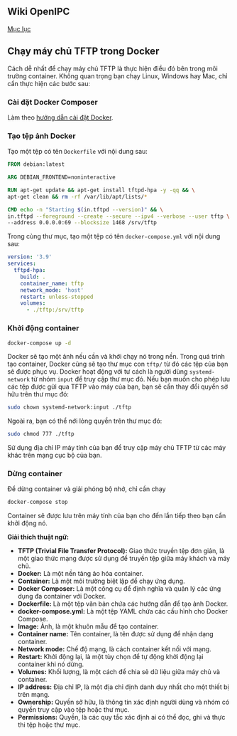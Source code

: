 ## Wiki OpenIPC
[Mục lục](../README.md)

Chạy máy chủ TFTP trong Docker
-------------------------------

Cách dễ nhất để chạy máy chủ TFTP là thực hiện điều đó bên trong môi trường container. Không quan trọng bạn chạy Linux, Windows hay Mac, chỉ cần thực hiện các bước sau:

### Cài đặt Docker Composer
Làm theo [hướng dẫn cài đặt Docker][1].

### Tạo tệp ảnh Docker
Tạo một tệp có tên `Dockerfile` với nội dung sau:
```dockerfile
FROM debian:latest

ARG DEBIAN_FRONTEND=noninteractive

RUN apt-get update && apt-get install tftpd-hpa -y -qq && \
apt-get clean && rm -rf /var/lib/apt/lists/*

CMD echo -n "Starting $(in.tftpd --version)" && \
in.tftpd --foreground --create --secure --ipv4 --verbose --user tftp \
--address 0.0.0.0:69 --blocksize 1468 /srv/tftp
```

Trong cùng thư mục, tạo một tệp có tên `docker-compose.yml` với nội dung sau:
```yaml
version: '3.9'
services:
  tftpd-hpa:
    build: .
    container_name: tftp
    network_mode: 'host'
    restart: unless-stopped
    volumes:
      - ./tftp:/srv/tftp
```

### Khởi động container
```bash
docker-compose up -d
```
Docker sẽ tạo một ảnh nếu cần và khởi chạy nó trong nền. Trong quá trình tạo container, Docker cũng sẽ tạo thư mục con `tftp/` từ đó các tệp của bạn sẽ được phục vụ. Docker hoạt động với tư cách là người dùng `systemd-network` từ nhóm
`input` để truy cập thư mục đó. Nếu bạn muốn cho phép lưu các tệp được gửi qua
TFTP vào máy của bạn, bạn sẽ cần thay đổi quyền sở hữu trên thư mục đó:
```bash
sudo chown systemd-network:input ./tftp
```
Ngoài ra, bạn có thể nới lỏng quyền trên thư mục đó:
```bash
sudo chmod 777 ./tftp
```
Sử dụng địa chỉ IP máy tính của bạn để truy cập máy chủ TFTP từ các máy khác trên mạng cục bộ của bạn.

### Dừng container
Để dừng container và giải phóng bộ nhớ, chỉ cần chạy
```bash
docker-compose stop
```
Container sẽ được lưu trên máy tính của bạn cho đến lần tiếp theo bạn cần khởi động nó.


[1]: https://docs.docker.com/compose/install/


**Giải thích thuật ngữ:**

* **TFTP (Trivial File Transfer Protocol):** Giao thức truyền tệp đơn giản, là một giao thức mạng được sử dụng để truyền tệp giữa máy khách và máy chủ.
* **Docker:** Là một nền tảng ảo hóa container.
* **Container:** Là một môi trường biệt lập để chạy ứng dụng.
* **Docker Composer:** Là một công cụ để định nghĩa và quản lý các ứng dụng đa container với Docker.
* **Dockerfile:** Là một tệp văn bản chứa các hướng dẫn để tạo ảnh Docker.
* **docker-compose.yml:** Là một tệp YAML chứa các cấu hình cho Docker Compose.
* **Image:** Ảnh, là một khuôn mẫu để tạo container.
* **Container name:** Tên container, là tên được sử dụng để nhận dạng container.
* **Network mode:** Chế độ mạng, là cách container kết nối với mạng.
* **Restart:** Khởi động lại, là một tùy chọn để tự động khởi động lại container khi nó dừng.
* **Volumes:** Khối lượng, là một cách để chia sẻ dữ liệu giữa máy chủ và container.
* **IP address:** Địa chỉ IP, là một địa chỉ định danh duy nhất cho một thiết bị trên mạng.
* **Ownership:** Quyền sở hữu, là thông tin xác định người dùng và nhóm có quyền truy cập vào tệp hoặc thư mục.
* **Permissions:** Quyền, là các quy tắc xác định ai có thể đọc, ghi và thực thi tệp hoặc thư mục.






